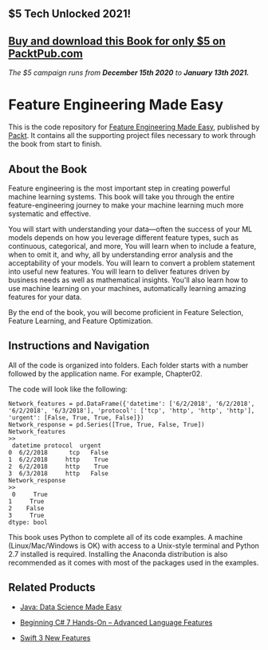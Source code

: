 ## $5 Tech Unlocked 2021!
[Buy and download this Book for only $5 on PacktPub.com](https://www.packtpub.com/product/feature-engineering-made-easy/9781787287600)
-----
*The $5 campaign         runs from __December 15th 2020__ to __January 13th 2021.__*

# Feature Engineering Made Easy
This is the code repository for [Feature Engineering Made Easy](https://www.packtpub.com/big-data-and-business-intelligence/feature-engineering-made-easy?utm_source=github&utm_medium=repository&utm_campaign=9781787287600), published by [Packt](https://www.packtpub.com/?utm_source=github). It contains all the supporting project files necessary to work through the book from start to finish.
## About the Book
Feature engineering is the most important step in creating powerful machine learning systems. This book will take you through the entire feature-engineering journey to make your machine learning much more systematic and effective.

You will start with understanding your data—often the success of your ML models depends on how you leverage different feature types, such as continuous, categorical, and more, You will learn when to include a feature, when to omit it, and why, all by understanding error analysis and the acceptability of your models. You will learn to convert a problem statement into useful new features. You will learn to deliver features driven by business needs as well as mathematical insights. You'll also learn how to use machine learning on your machines, automatically learning amazing features for your data.

By the end of the book, you will become proficient in Feature Selection, Feature Learning, and Feature Optimization.
## Instructions and Navigation
All of the code is organized into folders. Each folder starts with a number followed by the application name. For example, Chapter02.



The code will look like the following:
```
Network_features = pd.DataFrame({'datetime': ['6/2/2018', '6/2/2018', '6/2/2018', '6/3/2018'], 'protocol': ['tcp', 'http', 'http', 'http'], 'urgent': [False, True, True, False]})
Network_response = pd.Series([True, True, False, True])
Network_features
>>
 datetime protocol  urgent
0  6/2/2018      tcp   False
1  6/2/2018     http    True
2  6/2/2018     http    True
3  6/3/2018     http   False
Network_response
>>
 0     True
1     True
2    False
3     True
dtype: bool
```

This book uses Python to complete all of its code examples. A machine (Linux/Mac/Windows is OK) with access to a Unix-style terminal and Python 2.7 installed is required.
Installing the Anaconda distribution is also recommended as it comes with most of the packages used in the examples.

## Related Products
* [Java: Data Science Made Easy](https://www.packtpub.com/big-data-and-business-intelligence/java-data-science-made-easy?utm_source=github&utm_medium=repository&utm_campaign=9781788475655)

* [Beginning C# 7 Hands-On – Advanced Language Features](https://www.packtpub.com/application-development/beginning-c-7-hands-advanced-language-features?utm_source=github&utm_medium=repository&utm_campaign=9781788294263)

* [Swift 3 New Features](https://www.packtpub.com/application-development/swift-3-new-features?utm_source=github&utm_medium=repository&utm_campaign=9781786469632)


